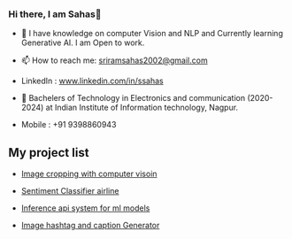 ### Hi there, I am Sahas👋

- 🔭 I have knowledge on computer Vision and NLP and Currently learning Generative AI. I am Open to work.

- 📫 How to reach me: sriramsahas2002@gmail.com
- LinkedIn : www.linkedin.com/in/ssahas
- 🏫  Bachelers of Technology in Electronics and communication (2020- 2024) at Indian Institute of Information technology, Nagpur.
- Mobile : +91 9398860943







## My project list

- [Image cropping with computer visoin](https://github.com/SSahas/Image-cropping-with-Computer-vision)
- [Sentiment Classifier airline](https://github.com/SSahas/Sentiment_analysis_airline)

  
- [Inference api system for ml models](https://github.com/SSahas/tf_deploy)
  
  
- [Image hashtag and caption Generator](https://github.com/SSahas/Image-Caption-and-Hashtag-Generator)









